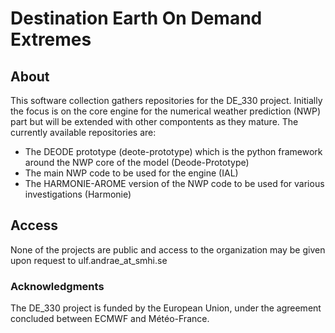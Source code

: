 # Destination Earth On Demand Extremes

## About

This software collection gathers repositories for the DE_330 project. Initially the focus is on the core engine for the numerical weather prediction (NWP) part but will be extended with other compontents as they mature. The currently available repositories are:

* The DEODE prototype (deote-prototype) which is the python framework around the NWP core of the model (Deode-Prototype)
* The main NWP code to be used for the engine (IAL)
* The HARMONIE-AROME version of the NWP code to be used for various investigations (Harmonie)

## Access

None of the projects are public and access to the organization may be given upon request to ulf.andrae_at_smhi.se


### Acknowledgments
The DE_330 project is funded by the European Union, under the agreement concluded between ECMWF and Météo-France.
